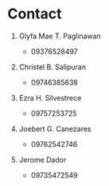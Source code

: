 # Contact

1. Glyfa Mae T. Paglinawan
   - 09376528497

2. Christel B. Salipuran
   - 09746385638

3. Ezra H. Silvestrece
   - 09757253725

4. Joebert G. Canezares
   - 09762542746

5. Jerome Dador 
   - 09735472549